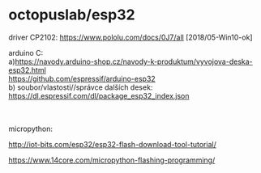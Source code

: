 # octopuslab/esp32

driver CP2102: https://www.pololu.com/docs/0J7/all [2018/05-Win10-ok]

arduino C:<br /> 
a)https://navody.arduino-shop.cz/navody-k-produktum/vyvojova-deska-esp32.html<br />
https://github.com/espressif/arduino-esp32<br />
b) soubor/vlastosti//správce dalších desek:<br />
https://dl.espressif.com/dl/package_esp32_index.json<br />

<br /><br />
micropython:<br />

http://iot-bits.com/esp32/esp32-flash-download-tool-tutorial/<br />

https://www.14core.com/micropython-flashing-programming/<br />


